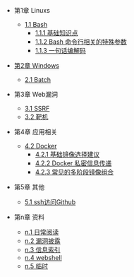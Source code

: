 - 第1章 Linuxs
  - [1.1 Bash](bash/Readme.md)
    - [1.1.1 基础知识点](bash/bash-base.md)  
	- [1.1.2 Bash 命令行相关的特殊参数](bash/bash-line-command-arguments.md)
    - [1.1.3 一句话编解码](encode.md)


- [第2章 Windows](windows.md)
  - [2.1 Batch](windows-batch.md)

- 第3章 Web漏洞
  - [3.1 SSRF](ssrf.md)
  - [3.2 靶机](playgroud.md)  
  
- 第4章 应用相关
  - [4.2 Docker](docker/Readme.md)
    - [4.2.1  基础镜像选择建议](docker/docker-build.md)  
    - [4.2.2  Docker 私密信息传递](docker/docker-secret-build.md)  
    - [4.2.3  常见的多阶段镜像组合](docker/multi-stages-images.md)  
	
- 第5章 其他
  - [5.1 ssh访问Github ](github-ssh.md)

- 第n章 资料
  - [n.1 日常阅读](reading.md)
  - [n.2 漏洞披露](vulrepo.md)
  - [n.3 信息索引](sec-collection.md)  
  - [n.4 webshell](webshell.md)  
  - [n.5 临时](temp.md)  
